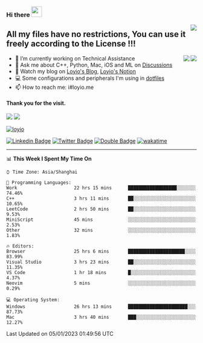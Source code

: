 <h3 align="left">Hi there <img src="https://media.giphy.com/media/hvRJCLFzcasrR4ia7z/giphy.gif" width="28"></h3>
<a align="right" href="https://github.com/loyio/loyio/blob/master/STAR/README.md"><img align="right" src="https://img.shields.io/badge/LOYIO-STAR-green" /></a>

## All my files have no restrictions, You can use it freely according to the License !!!

<a href="https://github.com/loyio#gh-light-mode-only">
     <img align="right"  src="https://loy-readme.vercel.app/api/top-langs/?username=loyio&langs_count=6&hide=css,html,jupyter%20notebook" />
</a>

<a href="https://github.com/loyio#gh-dark-mode-only">
  <img align="right"  src="https://loy-readme.vercel.app/api/top-langs/?username=loyio&langs_count=6&theme=slateorange&hide=css,html,jupyter%20notebook" />
</a>



- 🔭 I’m currently working on Technical Assistance
- 💬 Ask me about C++, Python, Mac, iOS and ML on [Discussions](https://github.com/loyio/blog/discussions)
- 📔 Watch my blog on [Loyio's Blog](https://loyio.me), [Loyio's Notion](https://loyio.notion.site/loyio/Loyio-s-Dashboard-2f56bd29222a445ea9d9e8802a1ac83b)
- 💻 Some configurations and peripherals I'm using in [dotfiles](https://github.com/loyio/dotfiles)
- 📫 How to reach me: i#loyio.me


#### Thank you for the visit.
<img src="http://profile-counter.glitch.me/loyio/count.svg" />

<img src="https://loy-readme.vercel.app/api?username=loyio&show_icons=true&hide=stars&include_all_commits=true&hide_title=true&theme=slateorange" />

     

[![loyio](https://github-profile-trophy.vercel.app/?username=loyio&theme=onedark&column=4)](https://github.com/loyio)

[![Linkedin Badge](https://img.shields.io/badge/-@loyio-0077b5?style=flat-square&logo=Linkedin&logoColor=white&labelColor=0077b5&link=https://www.linkedin.com/in/loyio-hex-363172158/)](https://www.linkedin.com/in/loyio-hex-363172158/)
[![Twitter Badge](https://img.shields.io/badge/-@loyiome-1ca0f1?style=flat-square&labelColor=1ca0f1&logo=twitter&logoColor=white&link=https://twitter.com/loyiome)](https://twitter.com/loyiome)
[![Double Badge](https://img.shields.io/badge/@loyio-007722?style=flat&logo=Douban&logoColor=white)](https://www.douban.com/people/susmote)
[![wakatime](https://wakatime.com/badge/user/c0ddc104-5a20-41d1-ab9a-c4d9ea20a4d9.svg)](https://wakatime.com/@c0ddc104-5a20-41d1-ab9a-c4d9ea20a4d9)

-------
<!--START_SECTION:waka-->
📊 **This Week I Spent My Time On** 

```text
⌚︎ Time Zone: Asia/Shanghai

💬 Programming Languages: 
Work                     22 hrs 15 mins      ██████████████████░░░░░░░   74.46% 
C++                      3 hrs 11 mins       ██░░░░░░░░░░░░░░░░░░░░░░░   10.65% 
LeetCode                 2 hrs 50 mins       ██░░░░░░░░░░░░░░░░░░░░░░░   9.53% 
MiniScript               45 mins             ░░░░░░░░░░░░░░░░░░░░░░░░░   2.53% 
Other                    32 mins             ░░░░░░░░░░░░░░░░░░░░░░░░░   1.83%

🔥 Editors: 
Browser                  25 hrs 6 mins       █████████████████████░░░░   83.99% 
Visual Studio            3 hrs 23 mins       ██░░░░░░░░░░░░░░░░░░░░░░░   11.35% 
VS Code                  1 hr 18 mins        █░░░░░░░░░░░░░░░░░░░░░░░░   4.37% 
Neovim                   5 mins              ░░░░░░░░░░░░░░░░░░░░░░░░░   0.29%

💻 Operating System: 
Windows                  26 hrs 13 mins      ██████████████████████░░░   87.73% 
Mac                      3 hrs 40 mins       ███░░░░░░░░░░░░░░░░░░░░░░   12.27%

```


 Last Updated on 05/01/2023 01:49:56 UTC
<!--END_SECTION:waka-->
